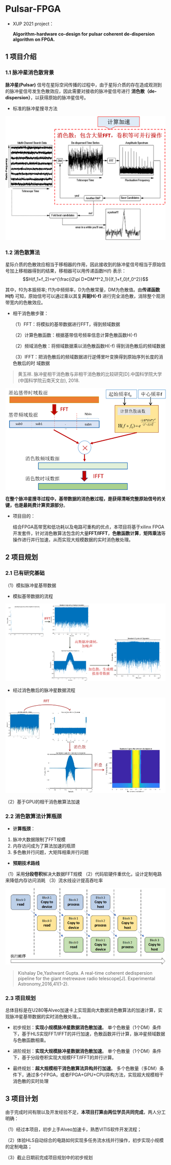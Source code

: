 # Pulsar-FPGA

- XUP 2021 project：

  **Algorithm-hardware co-design for pulsar coherent de-dispersion algorithm on FPGA.**

## 1 项目介绍

### 1.1 脉冲星消色散背景

**脉冲星(Pulsar)** 信号在星际空间传播的过程中，由于星际介质的存在造成观测到的脉冲星信号发生色散效应，因此需要对接收的脉冲星信号进行 **消色散（de-dispersion）**，以获得原始的脉冲星信号。

- 标准的脉冲星搜寻方法

![标准的脉冲星搜寻方法](https://github.com/kongxiangcong/Pulsar-FPGA/blob/main/pic/pulsar_detect_flow.png)

### 1.2 消色散算法

星际介质的色散效应相当于移相器的作用，因此接收到的脉冲星信号相当于原始信号加上移相器得到的结果，移相器可以用传递函数H(f) 表示：
$$H(f_1+f_2)=e^{\frac{i2\pi D*DM*f^2_1}{(f_1+f_0)f_0^2}}$$

其中，f0为本振频率; f1为中频频率，D为色散常量，DM为色散值。由**传递函数H(f)** 可知，原始信号可以通过乘以其复**共轭H(-f)** 进行完全消色散，消除整个观测带宽内的色散效应。

- 相干消色散步骤：

  （1）FFT：将模拟的基带数据进行FFT，得到频域数据

  （2）计算色散函数：根据基带信号频率信息计算色散函数H(-f)

  （2）频域消色散：将频域数据乘以消色散函数H(-f) 得到消色散后的频域数据

  （3）IFFT：把消色散后的频域数据进行逆傅里叶变换得到原始序列长度的消色散后的时
  域数据

> 黄玉祥. 脉冲星相干消色散与非相干消色散的比较研究[D].中国科学院大学(中国科学院云南天文台), 2018.

![消色散算法流程](https://github.com/kongxiangcong/Pulsar-FPGA/blob/main/pic/algorithm_flow.png)

**在整个脉冲星搜寻过程中，基带数据的消色散过程，是获得清晰完整原始信号的关键，也是最耗费计算资源部分**。

- 项目目的：

  结合FPGA高带宽和低功耗以及电路可重构的优点，本项目将基于xilinx FPGA开发套件，针对消色散算法包含的大量**FFT/IFFT**，**色散函数计算**，**矩阵乘法**等操作进行并行加速，从而实现大规模数据的实时消色散处理。

## 2 项目规划

### 2.1 已有研究基础

（1）模拟脉冲星基带数据

- 模拟基带数据的流程

![模拟脉冲星](https://github.com/kongxiangcong/Pulsar-FPGA/blob/main/pic/create_data.png)

- 经过消色散后的脉冲星数据流程

![模拟消色散](https://github.com/kongxiangcong/Pulsar-FPGA/blob/main/pic/dedisperate_data.png)

（2）基于GPU的相干消色散算法加速

### 2.2 消色散算法计算瓶颈

- **计算瓶颈**：

1. 脉冲大数据限制了FFT规模
2. 内存访问成为了算法加速的瓶颈
3. 多色散并行问题，大矩阵相乘并行问题

- **预期技术路线**

（1）采用**分段卷积**解决大数据FFT规模
（2）代码软硬件重优化，设计定制电路来降低内存访问消耗
（3）流水线设计提高吞吐率

![流水线](https://github.com/kongxiangcong/Pulsar-FPGA/blob/main/pic/pipeline.png)

> Kishalay De,Yashwant Gupta. A real-time coherent dedispersion pipeline for the giant metrewave radio telescope[J]. Experimental Astronomy,2016,41(1-2).

### 2.3 项目规划

总体目标是在U280等Alveo加速卡上实现面向大数据消色散算法的加速计算，实现脉冲星基带数据的实时消色散处理。。

- 初步规划：**实现小规模脉冲星数据消色散加速**。
  单个色散量（1个DM）条件下，基于HLS实现FFT/IFFT的并行加速，色散函数并行计算，脉冲星频域数据与色散函数相乘。

- 进阶规划：**实现大规模脉冲星数据消色散加速**。
  单个色散量（1个DM）条件下，基于分段卷积实现大规模FFT/IFFT的并行计算。

- 最终规划：**超大规模相干消色散算法异构并行加速**。
  多个色散量（多DM）条件下，通过多个FPGA，或者FPGA+GPU+CPU异构方法，实现超大规模相干消色散的实时处理

## 3 项目计划

由于完成时间有限以及开发经验不足，**本项目打算由两位学员共同完成**，两人分工明确：

（1）经过本项目，初步上手Alveo加速卡，熟悉VITIS软件开发流程；

（2）体验HLS自动综合的电路如何实现多任务流水线并行操作，初步实现小规模的定制电路；

（3）截止日期前完成项目规划中的初步规划
